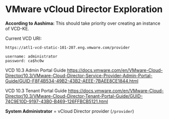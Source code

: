 # VMware vCloud Director Exploration
**According to Aashima:**
This should take priority over creating an instance of VCD-KE.

Current VCD URI:
```
https://atl1-vcd-static-101-207.eng.vmware.com/provider

username: administrator
password: ca$hc0w
```

VCD 10.3 Admin Portal Guide
https://docs.vmware.com/en/VMware-Cloud-Director/10.3/VMware-Cloud-Director-Service-Provider-Admin-Portal-Guide/GUID-F8F4B534-49B2-43B2-AEEE-7BAEE8CE1844.html

VCD 10.3 Tenant Portal Guide
https://docs.vmware.com/en/VMware-Cloud-Director/10.3/VMware-Cloud-Director-Tenant-Portal-Guide/GUID-74C9E10D-9197-43B0-B469-126FFBCB5121.html

**System Administrator** = vCloud Director provider (`/provider`)
